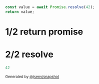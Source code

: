 ```js
const value = await Promise.resolve(42);
return value;
```

# 1/2 return promise

# 2/2 resolve

```js
42
```

<sub>
  Generated by <a href="https://github.com/jsenv/core/tree/main/packages/independent/snapshot">@jsenv/snapshot</a>
</sub>